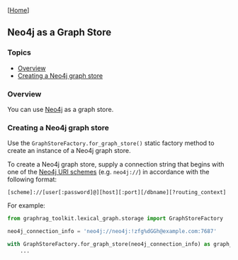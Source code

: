 [[Home](./)]

## Neo4j as a Graph Store

### Topics

  - [Overview](#overview)
  - [Creating a Neo4j graph store](#creating-a-neo4j-graph-store)

### Overview

You can use [Neo4j](https://neo4j.com/docs) as a graph store.

### Creating a Neo4j graph store

Use the `GraphStoreFactory.for_graph_store()` static factory method to create an instance of a Neo4j graph store.

To create a Neo4j graph store, supply a connection string that begins with one of the [Neo4j URI schemes](https://neo4j.com/docs/api/python-driver/5.28/api.html#uri) (e.g. `neo4j://`) in accordance with the following format:

```
[scheme]://[user[:password]@][host][:port][/dbname][?routing_context]
```

For example:

```python
from graphrag_toolkit.lexical_graph.storage import GraphStoreFactory

neo4j_connection_info = 'neo4j://neo4j:!zfg%dGGh@example.com:7687'

with GraphStoreFactory.for_graph_store(neo4j_connection_info) as graph_store:
    ...
```
